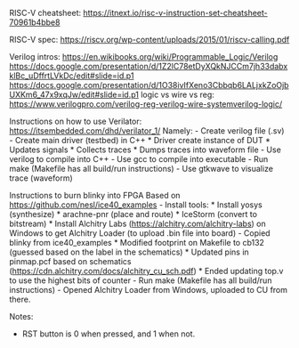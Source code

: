 
RISC-V cheatsheet:
https://itnext.io/risc-v-instruction-set-cheatsheet-70961b4bbe8

RISC-V spec:
https://riscv.org/wp-content/uploads/2015/01/riscv-calling.pdf

Verilog intros:
   https://en.wikibooks.org/wiki/Programmable_Logic/Verilog
   https://docs.google.com/presentation/d/1Z2lC78etDyXQkNJCCm7jh33dabxklBc_uDffrtLVkDc/edit#slide=id.p1
   https://docs.google.com/presentation/d/1O38ivIfXeno3Cbbqb6LALjxkZoOjbUXKm6_47x9xqJw/edit#slide=id.p1
   logic vs wire vs reg: https://www.verilogpro.com/verilog-reg-verilog-wire-systemverilog-logic/



Instructions on how to use Verilator:
https://itsembedded.com/dhd/verilator_1/
    Namely:
    - Create verilog file (.sv)
    - Create main driver (testbed) in C++
        * Driver create instance of DUT
        * Updates signals
        * Collects traces
        * Dumps traces into waveform file
    - Use verilog to compile into C++
    - Use gcc to compile into executable
    - Run make (Makefile has all build/run instructions)
    - Use gtkwave to visualize trace (waveform)

Instructions to burn blinky into FPGA
Based on https://github.com/nesl/ice40_examples
    - Install tools:
        * Install yosys (synthesize)
        * arachne-pnr (place and route)
        * IceStorm (convert to bitstream)
        * Install Alchitry Labs (https://alchitry.com/alchitry-labs) on Windows 
          to get Alchitry Loader (to upload .bin file into board)
    - Copied blinky from ice40_examples
        * Modified footprint on Makefile to cb132 (guessed based on the label in the schematics)
        * Updated pins in pinmap.pcf based on schematics (https://cdn.alchitry.com/docs/alchitry_cu_sch.pdf)
        * Ended updating top.v to use the highest bits of counter
    - Run make (Makefile has all build/run instructions)
    - Opened Alchitry Loader from Windows, uploaded to CU from there.

Notes:
   - RST button is 0 when pressed, and 1 when not.